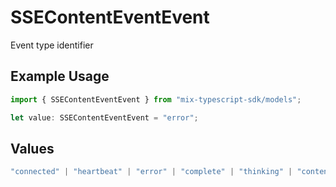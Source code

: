 # SSEContentEventEvent

Event type identifier

## Example Usage

```typescript
import { SSEContentEventEvent } from "mix-typescript-sdk/models";

let value: SSEContentEventEvent = "error";
```

## Values

```typescript
"connected" | "heartbeat" | "error" | "complete" | "thinking" | "content" | "tool" | "tool_parameter_delta" | "tool_execution_start" | "tool_execution_complete" | "permission" | "summarize" | "session_created" | "session_deleted"
```